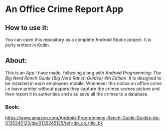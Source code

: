 # An Office Crime Report App

## How to use it:

You can open this repository as a complete Android Studio project. It is purly written in Kotlin.

## About:
This is an App I have made, follwoing along with *Android Programming: The Big Nerd Ranch Guide (Big Nerd Ranch Guides) 4th Edition*. It is designed to be installed
in each employees mobile. Whenever this notice an office crime i.e leave printer without papers they capture the crimes scenes picture and then report it to 
autherities and also save all the crimes to a database.

### Book:
https://www.amazon.com/Android-Programming-Ranch-Guide-Guides-dp-0135245125/dp/0135245125/ref=dp_ob_title_bk


